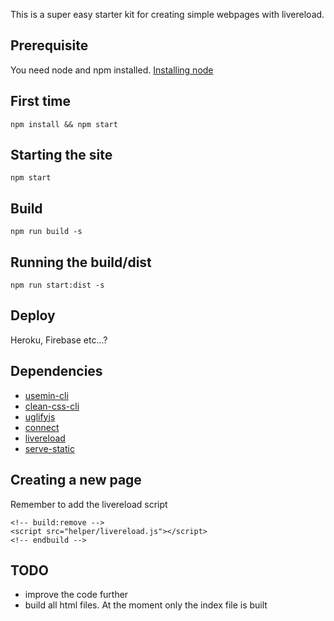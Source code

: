 This is a super easy starter kit for creating simple webpages with livereload. 


## Prerequisite 
You need node and npm installed. 
[Installing node](https://github.com/creationix/nvm)


## First time
`npm install && npm start`

## Starting the site 
`npm start`

## Build 
`npm run build -s`

## Running the build/dist
`npm run start:dist -s`

## Deploy
Heroku, Firebase etc...?


## Dependencies
- [usemin-cli](https://github.com/nelsyeung/usemin-cli)
- [clean-css-cli](https://github.com/jakubpawlowicz/clean-css-cli)
- [uglifyjs](https://www.npmjs.com/package/uglifyjs)
- [connect](https://github.com/senchalabs/connect)
- [livereload](https://github.com/napcs/node-livereload)
- [serve-static](https://github.com/expressjs/serve-static)

## Creating a new page
Remember to add the livereload script    

```
<!-- build:remove -->
<script src="helper/livereload.js"></script>
<!-- endbuild -->
```


## TODO
- improve the code further
- build all html files. At the moment only the index file is built
